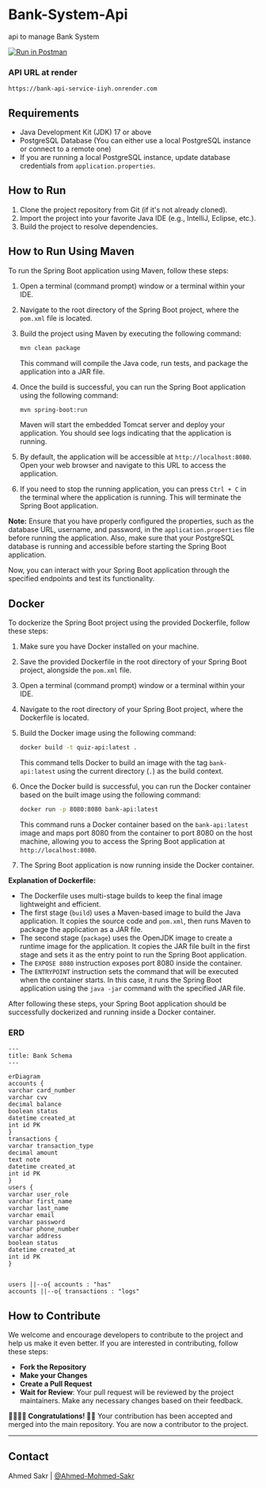# Bank-System-Api
api to manage Bank System


[![Run in Postman](https://run.pstmn.io/button.svg)](https://www.postman.com/satellite-astronaut-99993862/workspace/public/collection/27464457-24459eb2-df4b-4880-ac52-381285783e37?action=share&creator=27464457)

### API URL at render
`https://bank-api-service-iiyh.onrender.com`



## Requirements
- Java Development Kit (JDK) 17 or above
- PostgreSQL Database (You can either use a local PostgreSQL instance or connect to a remote one)
- If you are running a local PostgreSQL instance, update database credentials from `application.properties`.

## How to Run
1. Clone the project repository from Git (if it's not already cloned).
2. Import the project into your favorite Java IDE (e.g., IntelliJ, Eclipse, etc.).
3. Build the project to resolve dependencies.


## How to Run Using Maven
To run the Spring Boot application using Maven, follow these steps:

1. Open a terminal (command prompt) window or a terminal within your IDE.

2. Navigate to the root directory of the Spring Boot project, where the `pom.xml` file is located.

3. Build the project using Maven by executing the following command:

   ```bash
   mvn clean package
   ```

   This command will compile the Java code, run tests, and package the application into a JAR file.

4. Once the build is successful, you can run the Spring Boot application using the following command:

   ```bash
   mvn spring-boot:run
   ```

   Maven will start the embedded Tomcat server and deploy your application. You should see logs indicating that the application is running.

5. By default, the application will be accessible at `http://localhost:8080`. Open your web browser and navigate to this URL to access the application.

6. If you need to stop the running application, you can press `Ctrl + C` in the terminal where the application is running. This will terminate the Spring Boot application.

**Note:** Ensure that you have properly configured the properties, such as the database URL, username, and password, in the `application.properties` file before running the application. Also, make sure that your PostgreSQL database is running and accessible before starting the Spring Boot application.

Now, you can interact with your Spring Boot application through the specified endpoints and test its functionality.

## Docker
To dockerize the Spring Boot project using the provided Dockerfile, follow these steps:

1. Make sure you have Docker installed on your machine.

2. Save the provided Dockerfile in the root directory of your Spring Boot project, alongside the `pom.xml` file.

3. Open a terminal (command prompt) window or a terminal within your IDE.

4. Navigate to the root directory of your Spring Boot project, where the Dockerfile is located.

5. Build the Docker image using the following command:

   ```bash
   docker build -t quiz-api:latest .
   ```

   This command tells Docker to build an image with the tag `bank-api:latest` using the current directory (`.`) as the build context.

6. Once the Docker build is successful, you can run the Docker container based on the built image using the following command:

   ```bash
   docker run -p 8080:8080 bank-api:latest
   ```

   This command runs a Docker container based on the `bank-api:latest` image and maps port 8080 from the container to port 8080 on the host machine, allowing you to access the Spring Boot application at `http://localhost:8080`.

7. The Spring Boot application is now running inside the Docker container.

**Explanation of Dockerfile:**
- The Dockerfile uses multi-stage builds to keep the final image lightweight and efficient.
- The first stage (`build`) uses a Maven-based image to build the Java application. It copies the source code and `pom.xml`, then runs Maven to package the application as a JAR file.
- The second stage (`package`) uses the OpenJDK image to create a runtime image for the application. It copies the JAR file built in the first stage and sets it as the entry point to run the Spring Boot application.
- The `EXPOSE 8080` instruction exposes port 8080 inside the container.
- The `ENTRYPOINT` instruction sets the command that will be executed when the container starts. In this case, it runs the Spring Boot application using the `java -jar` command with the specified JAR file.

After following these steps, your Spring Boot application should be successfully dockerized and running inside a Docker container.



### ERD
```mermaid
---
title: Bank Schema
---

erDiagram
accounts {
varchar card_number
varchar cvv
decimal balance
boolean status
datetime created_at
int id PK
}
transactions {
varchar transaction_type
decimal amount
text note
datetime created_at
int id PK
}
users {
varchar user_role
varchar first_name
varchar last_name
varchar email
varchar password
varchar phone_number
varchar address
boolean status
datetime created_at
int id PK
}


users ||--o{ accounts : "has"
accounts ||--o{ transactions : "logs"
```
## How to Contribute

We welcome and encourage developers to contribute to the project and help us make it even better. If you are interested in contributing, follow these steps:

- **Fork the Repository**
- **Make your Changes**
- **Create a Pull Request**
- **Wait for Review**: Your pull request will be reviewed by the project maintainers. Make any necessary changes based on their feedback.

**👏🏻👏🏻 Congratulations! 🎉🎊** Your contribution has been accepted and merged into the main repository. You are now a contributor to the project.

---


## Contact
Ahmed Sakr | [@Ahmed-Mohmed-Sakr](https://github.com/Ahmed-Mohmed-Sakr)